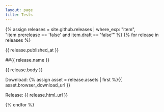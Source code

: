 ```yaml
---
layout: page
title: Tests
---
```


{% assign releases = site.github.releases | where_exp: "item", "item.prerelease == 'false' and item.draft == 'false'" %}
{% for release in releases %}

  {{ release.published_at }}

  ##{{ release.name }}

  {{ release.body }}

  Download: {% assign asset = release.assets | first %}{{ asset.browser_download_url }}
  
  Release: {{ release.html_url }}

{% endfor %}
